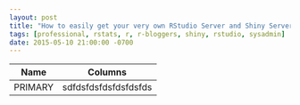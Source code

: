 ```yaml
---
layout: post
title: "How to easily get your very own RStudio Server and Shiny Server with DigitalOcean"
tags: [professional, rstats, r, r-bloggers, shiny, rstudio, sysadmin]
date: 2015-05-10 21:00:00 -0700
---
```


|Name   |Columns             |
|-------|--------------------|
|PRIMARY|sdfdsfdsfdsfdsfdsfds|
